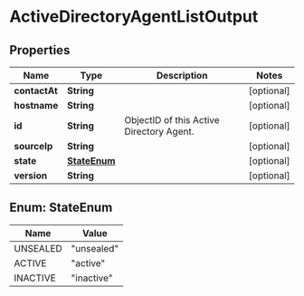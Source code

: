 # ActiveDirectoryAgentListOutput

## Properties
Name | Type | Description | Notes
------------ | ------------- | ------------- | -------------
**contactAt** | **String** |  |  [optional]
**hostname** | **String** |  |  [optional]
**id** | **String** | ObjectID of this Active Directory Agent. |  [optional]
**sourceIp** | **String** |  |  [optional]
**state** | [**StateEnum**](#StateEnum) |  |  [optional]
**version** | **String** |  |  [optional]

<a name="StateEnum"></a>
## Enum: StateEnum
Name | Value
---- | -----
UNSEALED | &quot;unsealed&quot;
ACTIVE | &quot;active&quot;
INACTIVE | &quot;inactive&quot;
